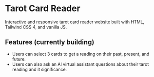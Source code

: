 # Tarot Card Reader
Interactive and responsive tarot card reader website built with HTML, Tailwind CSS 4, and vanilla JS. 

## Features (currently building) 
- Users can select 3 cards to get a reading on their past, present, and future. 
- Users can also ask an AI virtual assistant questions about their tarot reading and it significance.

